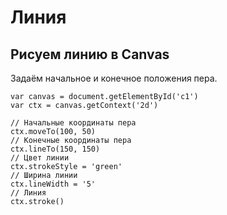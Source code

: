 # Линия
## Рисуем линию в Canvas

Задаём начальное и конечное положения пера.

    var canvas = document.getElementById('c1')
    var ctx = canvas.getContext('2d')

    // Начальные координаты пера
    ctx.moveTo(100, 50)
    // Конечные координаты пера
    ctx.lineTo(150, 150)
    // Цвет линии
    ctx.strokeStyle = 'green'
    // Ширина линии
    ctx.lineWidth = '5'
    // Линия
    ctx.stroke()

